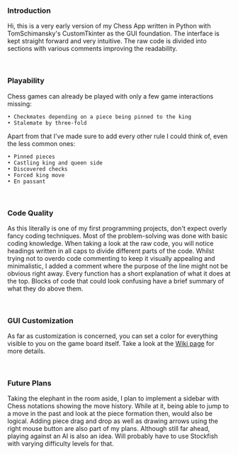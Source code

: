 ### Introduction

Hi, this is a very early version of my Chess App written in Python with TomSchimansky's CustomTkinter as the GUI foundation. The interface is kept straight forward and very intuitive. The raw code is divided into sections with various comments improving the readability.

⠀
### Playability

Chess games can already be played with only a few game interactions missing:

    • Checkmates depending on a piece being pinned to the king
    • Stalemate by three-fold

Apart from that I've made sure to add every other rule I could think of, even the less common ones:
    
    • Pinned pieces
    • Castling king and queen side
    • Discovered checks
    • Forced king move
    • En passant

⠀
### Code Quality

As this literally is one of my first programming projects, don't expect overly fancy coding techniques. Most of the problem-solving was done with basic coding knowledge. When taking a look at the raw code, you will notice headings written in all caps to divide different parts of the code. Whilst trying not to overdo code commenting to keep it visually appealing and minimalistic, I added a comment where the purpose of the line might not be obvious right away. Every function has a short explanation of what it does at the top. Blocks of code that could look confusing have a brief summary of what they do above them.

⠀
### GUI Customization

As far as customization is concerned, you can set a color for everything visible to you on the game board itself. Take a look at the [Wiki page](https://github.com/ChrisBaehr/Chess/wiki) for more details.

⠀
### Future Plans

Taking the elephant in the room aside, I plan to implement a sidebar with Chess notations showing the move history. While at it, being able to jump to a move in the past and look at the piece formation then, would also be logical. Adding piece drag and drop as well as drawing arrows using the right mouse button are also part of my plans. Although still far ahead, playing against an AI is also an idea. Will probably have to use Stockfish with varying difficulty levels for that.
